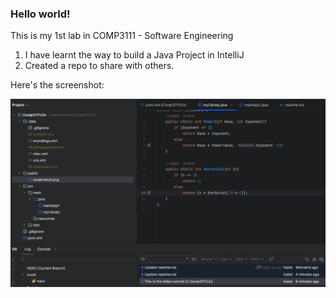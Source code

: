 ### Hello world!

This is my 1st lab in COMP3111 - Software Engineering

1. I have learnt the way to build a Java Project in IntelliJ
2. Created a repo to share with others.

Here's the screenshot:

![screenshot](../../../../public/screenshot.png)
